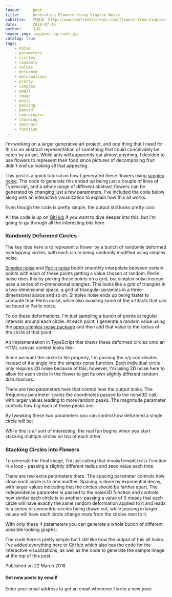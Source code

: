 ```yaml
---
layout:     post
title:      Generating Flowers Using Simplex Noise
subtitle:   转载自：http://www.benfrederickson.com/flowers-from-simplex-noise/
date:       2018-07-19
author:     未知
header-img: img/post-bg-cook.jpg
catalog: true
tags:
    - noise
    - parameters
    - circles
    - randomly
    - values
    - deformed
    - deformations
    - pretty
    - simplex
    - email
    - image
    - posts
    - passing
    - passed
    - coordinates
    - stacking
    - abstract
    - function
---
```


I'm working on a larger generative art project, and one thing that I need for this is an
abstract representation of something that could conceivably be eaten by an ant. While ants will apparently eat almost anything, I decided to use flowers to represent their food since pictures
of decomposing fruit didn't end up looking all that appealing.

This post is a quick tutorial on how I generated these flowers using [simplex noise](https://en.wikipedia.org/wiki/Simplex_noise).
The code to generate this ended up being just a couple of lines of Typescript, and
a whole range of different abstract flowers can be generated by changing just a few parameters.
I've included the code below along with an interactive visualization to explain how this all works.

Even though the code is pretty simple, the output still looks pretty cool:



All the code is up on [GitHub](https://github.com/benfred/simplex-flowers) if you want to dive deeper into this,
but I'm going to go through all the interesting bits here.

### Randomly Deformed Circles

The key idea here is to represent a flower by a bunch of randomly deformed overlapping circles, with each circle being randomly modified using simplex noise.

[Simplex noise](https://en.wikipedia.org/wiki/Simplex_noise) and [Perlin noise](https://eev.ee/blog/2016/05/29/perlin-noise) booth smoothly
interpolate between certain points with each of these points getting a value chosen at random. Perlin noise does this by picking these points on a grid, but simplex noise instead uses a series of n-dimensional triangles. This looks like a grid of triangles in a two-dimensional space, a grid of triangular pyramids in a three-dimensional space and so on. Simplex noise ends up being faster to compute than Perlin noise, while also avoiding some of the artifacts that can be found in Perlin noise.

To do these deformations, I'm just sampling a bunch of points at regular intervals around each circle. At each point, I generate a random
value using the [open-simplex-noise package](https://github.com/joshforisha/open-simplex-noise-js) and then add that value to the radius of the circle at that point.

An implementation in TypeScript that draws these deformed circles onto an HTML canvas context looks like:

Since we want the circle to tile properly, I'm passing the x/y coordinates instead of the angle into the simplex noise function.
Each individual circle only requires 2D noise because of this; however, I'm using 3D noise here to allow for each circle
in the flower to get its own slightly different random disturbances.

There are two parameters here that control how the output looks. The frequency parameter scales the coordinates passed to the noise3D call, with larger values leading to more random peaks. The magnitude parameter controls how big each of these peaks are.

By tweaking these two parameters you can control how deformed a single circle will be:


While this is all sort of interesting, the real fun begins when you start stacking multiple circles on top of each other.

### Stacking Circles into Flowers

To generate the final image, I'm just calling that `drawDeformedCircle` function in a loop - passing a slightly different radius and seed value each time.

There are two extra parameters there. The spacing parameter controls how close each circle is to one another. Spacing is done by exponential decay, with larger values indicating that the circles should be farther apart. The independence parameter is passed to the noise3D function and controls how similar each circle is to another: passing a value of 0 means that each circle will
have exactly the same random deformation applied to it and leads to a series of concentric circles being drawn out, while passing in
larger values will have each circle change more from the circles next to it.

With only these 4 parameters you can generate a whole bunch of different possible looking graphs:


The code here is pretty simple but I still like how the output of this all looks. I've added everything here to [GitHub](https://github.com/benfred/simplex-flowers) which also has the code for the interactive visualizations, as well as
the code to generate the sample image at the top of this post.


Published on 22 March 2018


#### Get new posts by email!

Enter your email address to get an email whenever I write a new post:
